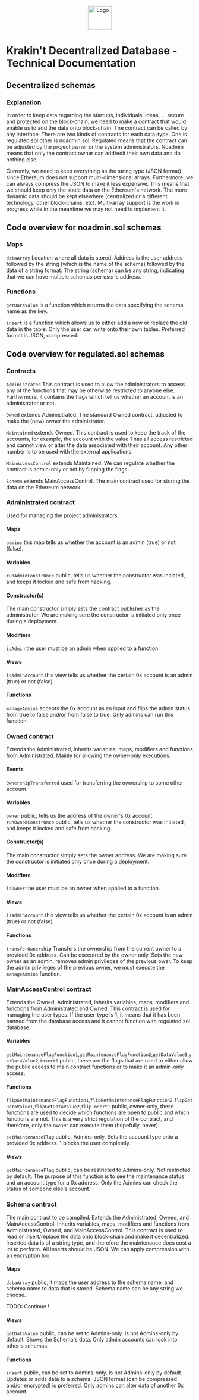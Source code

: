 <p align="center">
  <img src="https://raw.githubusercontent.com/krakintgithub/misc/master/logo_s1.png" width="64px" title="Logo">
</p>

# Krakin't Decentralized Database - Technical Documentation
## Decentralized schemas

### Explanation

In order to keep data regarding the startups, individuals, ideas, ... secure and protected on the block-chain, we need to make a contract that would enable us to add the data onto block-chain. The contract can be called by any interface. There are two kinds of contracts for each data-type. One is regulated.sol other is noadmin.sol. Regulated means that the contract can be adjusted by the project owner or the system administrators. Noadmin means that only the contract owner can add/edit their own data and do nothing else.

Currently, we need to keep everything as the string type (JSON format) since Ethereum does not support multi-dimensional arrays. Furthermore, we can always compress the JSON to make it less expensive. This means that we should keep only the static data on the Ethereum's network. The more dynamic data should be kept elsewhere (centralized or a different technology, other block-chains, etc). Multi-array support is the work in progress while in the meantime we may not need to implement it.

## Code overview for noadmin.sol schemas

### Maps
```dataArray``` Location where all data is stored. Address is the user address followed by the string (which is the name of the schema) followed by the data of a string format. The string (schema) can be any string, indicating that we can have multiple schemas per user's address. 

### Functions
```getDataValue``` is a function which returns the data specifying the schema name as the key.

```insert``` is a function which allows us to either add a new or replace the old data in the table. Only the user can write onto their own tables. Preferred format is JSON, compressed.

## Code overview for regulated.sol schemas

### Contracts
```Administrated``` This contract is used to allow the administrators to access any of the functions that may be otherwise restricted to anyone else. Furthermore, it contains the flags which tell us whether an account is an administrator or not.

```Owned``` extends Administrated. The standard Owned contract, adjusted to make the (new) owner the administrator.

```Maintained``` extends Owned. This contract is used to keep the track of the accounts, for example, the account with the value 1 has all access restricted and cannot view or alter the data associated with their account. Any other number is to be used with the external applications.

```MainAccessControl``` extends Maintained. We can regulate whether the contract is admin-only or not by flipping the flags.

```Schema``` extends MainAccessControl. The main contract used for storing the data on the Ethereum network.

### Administrated contract
Used for managing the project administrators.

#### Maps
```admins``` this map tells us whether the account is an admin (true) or not (false).

#### Variables
```runAdminConstrOnce``` public, tells us whether the constructor was initiated, and keeps it locked and safe from hacking.

#### Constructor(s)
The main constructor simply sets the contract publisher as the administrator. We are making sure the constructor is initiated only once during a deployment.

#### Modifiers
```isAdmin``` the user must be an admin when applied to a function.

#### Views
```isAdminAccount``` this view tells us whether the certain 0x account is an admin (true) or not (false).

#### Functions
```manageAdmins``` accepts the 0x account as an input and flips the admin status from true to false and/or from false to true. Only admins can run this function.


### Owned contract
Extends the Administrated, inherits variables, maps, modifiers and functions from Administrated. Mainly for allowing the owner-only executions.

#### Events
```OwnershipTransferred``` used for transferring the ownership to some other account.

#### Variables
```owner``` public, tells us the address of the owner's 0x account.
```runOwnedConstrOnce``` public, tells us whether the constructor was initiated, and keeps it locked and safe from hacking.

#### Constructor(s)
The main constructor simply sets the owner address. We are making sure the constructor is initiated only once during a deployment.

#### Modifiers
```isOwner``` the user must be an owner when applied to a function.

#### Views
```isAdminAccount``` this view tells us whether the certain 0x account is an admin (true) or not (false).

#### Functions
```transferOwnership``` Transfers the ownership from the current owner to a provided 0x address. Can be executred by the owner only. Sets the new owner as an admin, removes admin privileges of the previous ower. To keep the admin privileges of the previous owner, we must execute the ```manageAdmins``` function. 


### MainAccessControl contract
Extends the Owned, Administrated, inherits variables, maps, modifiers and functions from Administrated and Owned. This contract is used for managing the user types. If the user-type is 1, it means that it has been banned from the database access and it cannot function with regulated.sol database.


#### Variables
```getMaintenanceFlagFunction1```,```getMaintenanceFlagFunction2```,```getDataValue1```,```getDataValue2```,```insert1``` public, these are the flags that are used to either allow the public access to main contract functions or to make it an admin-only access.

#### Functions

```flipGetMaintenanceFlagFunction1```,```flipGetMaintenanceFlagFunction2```,```flipGetDataValue1```,```flipGetDataValue2```,```flipInsert1``` public, owner-only, these functions are used to decide which functions are open to public and which functions are not. This is a very strict regulation of the contract, and therefore, only the owner can execute them (hopefully, never).

```setMaintenanceFlag``` public, Admins-only. Sets the account type onto a provided 0x address. 1 blocks the user completely.


#### Views
```getMaintenanceFlag``` public, can be restricted to Admins-only. Not restricted by default. The purpose of this function is to see the maintenance status and an account type for a 0x address. Only the Admins can check the status of someone else's account.




### Schema contract
The main contract to be compiled. Extends the Administrated, Owned, and MainAccessControl. Inherits variables, maps, modifiers and functions from Administrated, Owned, and MainAccessControl. This contract is used to read or insert/replace the data onto block-chain and make it decentralized. Inserted data is of a string type, and therefore the maintenance does cost a lot to perform. All inserts should be JSON. We can apply compression with an encryption too.


#### Maps
```dataArray``` public, it maps the user address to the schema name, and schema name to data that is stored. Schema name can be any string we choose.
 
TODO: Continue ! 
 
#### Views
```getDataValue``` public, can be set to Admins-only. Is not Admins-only by default. Shows the Schema's data. Only admin accounts can look into other's schemas.


#### Functions
```insert``` public, can be set to Admins-only. Is not Admins-only by default. Updates or adds data to a schema. JSON format (can be compressed and/or encrypted) is preferred. Only admins can alter data of another 0x account.


